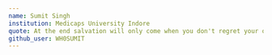```yaml
---
name: Sumit Singh
institution: Medicaps University Indore
quote: At the end salvation will only come when you don't regret your own decisions.
github_user: WH0SUMIT
---
```

